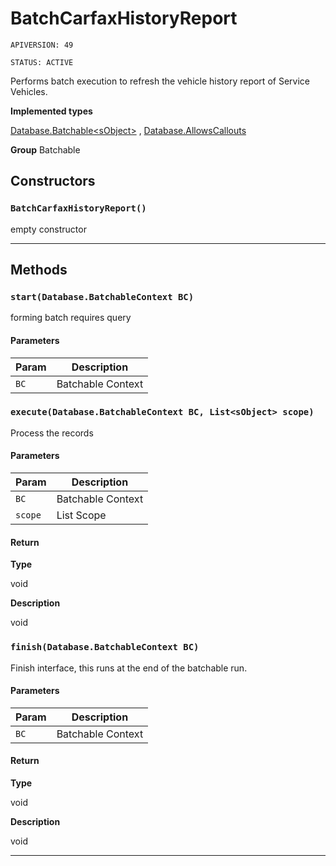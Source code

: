 # BatchCarfaxHistoryReport

`APIVERSION: 49`

`STATUS: ACTIVE`

Performs batch execution to refresh the vehicle history report of Service Vehicles.


**Implemented types**

[Database.Batchable&lt;sObject&gt;](Database.Batchable&lt;sObject&gt;)
, 
[Database.AllowsCallouts](Database.AllowsCallouts)


**Group** Batchable

## Constructors
### `BatchCarfaxHistoryReport()`

empty constructor

---
## Methods
### `start(Database.BatchableContext BC)`

forming batch requires query

#### Parameters

|Param|Description|
|---|---|
|`BC`|Batchable Context|

### `execute(Database.BatchableContext BC, List<sObject> scope)`

Process the records

#### Parameters

|Param|Description|
|---|---|
|`BC`|Batchable Context|
|`scope`|List<Sobject> Scope|

#### Return

**Type**

void

**Description**

void

### `finish(Database.BatchableContext BC)`

Finish interface, this runs at the end of the batchable run.

#### Parameters

|Param|Description|
|---|---|
|`BC`|Batchable Context|

#### Return

**Type**

void

**Description**

void

---
